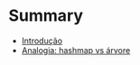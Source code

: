 # Summary

- [Introdução](./0-introducao.md)
- [Analogia: hashmap vs árvore](./analogia-hashmap-arvore.md)

